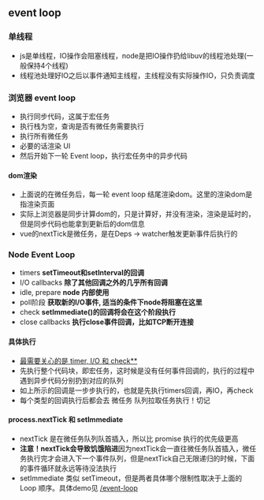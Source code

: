 ## event loop

### 单线程
- js是单线程，IO操作会阻塞线程，node是把IO操作扔给libuv的线程池处理(一般保持4个线程)
- 线程池处理好IO之后以事件通知主线程，主线程没有实际操作IO，只负责调度

### 浏览器 event loop
- 执行同步代码，这属于宏任务
- 执行栈为空，查询是否有微任务需要执行
- 执行所有微任务
- 必要的话渲染 UI
- 然后开始下一轮 Event loop，执行宏任务中的异步代码

#### dom渲染
- 上面说的在微任务后，每一轮 event loop 结尾渲染dom。这里的渲染dom是指渲染页面
- 实际上浏览器是同步计算dom的，只是计算好，并没有渲染，渲染是延时的，但是同步代码也能拿到更新后的dom信息
- vue的nextTick是微任务，是在Deps -> watcher触发更新事件后执行的

### Node Event Loop
- timers **setTimeout和setInterval的回调**
- I/O callbacks **除了其他回调之外的几乎所有回调**
- idle, prepare **node 内部使用**
- poll阶段 **获取新的I/O事件, 适当的条件下node将阻塞在这里**
- check **setImmediate()的回调将会在这个阶段执行**
- close callbacks **执行close事件回调，比如TCP断开连接**

#### 具体执行
- <u>最需要关心的是 timer, I/O 和 check**</u>
- 先执行整个代码块，即宏任务，这时候是没有任何事件回调的，执行的过程中遇到异步代码分别扔到对应的队列
- 如上所示的回调是一步步执行的，也就是先执行timers回调，再IO，再check
- 每个类型的回调执行后都会去 微任务 队列拉取任务执行！切记

#### process.nextTick 和 setImmediate
- nextTick 是在微任务队列队首插入，所以比 promise 执行的优先级更高
- **注意！nextTick会导致饥饿陷进**因为nextTick会一直往微任务队首插入，微任务执行完才会进入下一个事件队列，但是nextTick自己无限递归的时候，下面的事件循环就永远等待没法执行
- setImmediate 类似 setTimeout，但是两者具体哪个限制性取决于上面的 Loop 顺序。具体demo见 [/event-loop](../js/event-loop.js)